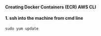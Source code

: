 #### Creating Docker Containers (ECR) AWS CLI

#### 1. ssh into the machine from cmd line

 ``` powershell
sudo yum update



```
